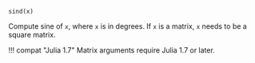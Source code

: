 ```
sind(x)
```

Compute sine of `x`, where `x` is in degrees. If `x` is a matrix, `x` needs to be a square matrix.

!!! compat "Julia 1.7"
    Matrix arguments require Julia 1.7 or later.

